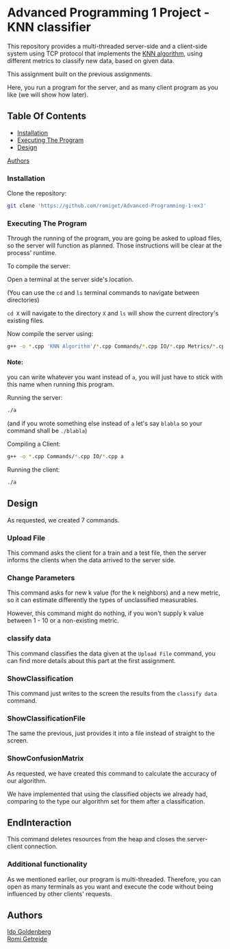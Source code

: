 # Advanced Programming 1 Project - KNN classifier

This repository provides a multi-threaded server-side and a client-side system using TCP protocol that
implements the  [KNN algorithm](https://en.wikipedia.org/wiki/K-nearest_neighbors_algorithm),
using different metrics to classify new data, based on given data.

This assignment built on the previous assignments.

Here, you run a program for the server, and as many client program as you like (we will show how later).

## Table Of Contents
* [Installation](#Installation)
* [Executing The Program](#Executing-The-Program)
* [Design](#Design)

[Authors](#Authors)

### Installation

Clone the repository:
```bash
git clone 'https://github.com/romiget/Advanced-Programming-1-ex3'
```

### Executing The Program

Through the running of the program, you are going be asked to upload files, so the server will function as planned. Those instructions will be clear at the process' runtime.

To compile the server:

Open a terminal at the server side's location.

(You can use the ```cd``` and ```ls``` terminal commands to navigate between directories)

```cd X``` will navigate to the directory ```X``` and ```ls``` will show the current directory's existing files.

Now compile the server using:
```bash
g++ -o *.cpp 'KNN Algorithm'/*.cpp Commands/*.cpp IO/*.cpp Metrics/*.cpp a
```
#### Note:
you can write whatever you want instead of ```a```, you will just have to stick with this name when running this program.

Running the server:
```bash
./a
```
(and if you wrote something else instead of ```a``` let's say ```blabla``` so your command shall be ```./blabla```)

Compiling a Client:

```bash
g++ -o *.cpp Commands/*.cpp IO/*.cpp a
```

Running the client:
```bash
./a
```

## Design

As requested, we created 7 commands.

### Upload File
This command asks the client for a train and a test file, then the server informs the clients when the data arrived to the server side.

### Change Parameters

This command asks for new k value (for the k neighbors) and a new metric, so it can estimate differently the types of unclassified measurables.

However, this command might do nothing, if you won't supply k value between 1 - 10 or a non-existing metric.

### classify data

This command classifies the data given at the ```Upload File``` command, you can find more details about this part at the first assignment.

### ShowClassification

This command just writes to the screen the results from the ```classify data``` command.

### ShowClassificationFile

The same the previous, just provides it into a file instead of straight to the screen.

### ShowConfusionMatrix

As requested, we have created this command to calculate the accuracy of our algorithm.

We have implemented that using the classified objects we already had, comparing to the type our algorithm set for them after a classification.

## EndInteraction

This command deletes resources from the heap and closes the server-client connection.

### Additional functionality

As we mentioned earlier, our program is multi-threaded. Therefore, you can open as many terminals as you want and execute the code without being influenced by other clients' requests.

## Authors
[Ido Goldenberg](https://github.com/Idono12)  
[Romi Getreide](https://github.com/romiget)